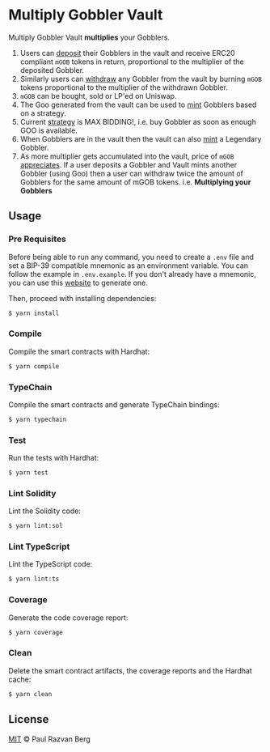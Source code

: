 # Multiply Gobbler Vault

Multiply Gobbler Vault **multiplies** your Gobblers.

1. Users can [deposit](https://github.com/ankitchiplunkar/Gobbler-Vault/blob/main/contracts/MultiplyGobblerVault.sol#L27) their Gobblers in the vault and receive ERC20 compliant `mGOB` tokens in return, proportional to the multiplier of the deposited Gobbler.
2. Similarly users can [withdraw](https://github.com/ankitchiplunkar/Gobbler-Vault/blob/main/contracts/MultiplyGobblerVault.sol#L37) any Gobbler from the vault by burning `mGOB` tokens proportional to the multiplier of the withdrawn Gobbler.
3. `mGOB` can be bought, sold or LP'ed on Uniswap.
4. The Goo generated from the vault can be used to [mint](https://github.com/ankitchiplunkar/Gobbler-Vault/blob/main/contracts/MultiplyGobblerVault.sol#L54) Gobblers based on a strategy.
5. Current [strategy](https://github.com/ankitchiplunkar/Gobbler-Vault/blob/main/contracts/MultiplyGobblerVault.sol#L48) is MAX BIDDING!, i.e. buy Gobbler as soon as enough GOO is available.
6. When Gobblers are in the vault then the vault can also [mint](https://github.com/ankitchiplunkar/Gobbler-Vault/blob/main/contracts/MultiplyGobblerVault.sol#L60) a Legendary Gobbler. 
7. As more multiplier gets accumulated into the vault, price of `mGOB` [appreciates](https://github.com/ankitchiplunkar/Gobbler-Vault/blob/main/contracts/MultiplyGobblerVault.sol#L17). If a user deposits a Gobbler and Vault mints another Gobbler (using Goo) then a user can withdraw twice the amount of Gobblers for the same amount of mGOB tokens. i.e. **Multiplying your Gobblers**


## Usage

### Pre Requisites

Before being able to run any command, you need to create a `.env` file and set a BIP-39 compatible mnemonic as an environment variable. You can follow the example in `.env.example`. If you don't already have a mnemonic, you can use this [website](https://iancoleman.io/bip39/) to generate one.

Then, proceed with installing dependencies:

```sh
$ yarn install
```

### Compile

Compile the smart contracts with Hardhat:

```sh
$ yarn compile
```

### TypeChain

Compile the smart contracts and generate TypeChain bindings:

```sh
$ yarn typechain
```

### Test

Run the tests with Hardhat:

```sh
$ yarn test
```

### Lint Solidity

Lint the Solidity code:

```sh
$ yarn lint:sol
```

### Lint TypeScript

Lint the TypeScript code:

```sh
$ yarn lint:ts
```

### Coverage

Generate the code coverage report:

```sh
$ yarn coverage
```

### Clean

Delete the smart contract artifacts, the coverage reports and the Hardhat cache:

```sh
$ yarn clean
```

## License

[MIT](./LICENSE.md) © Paul Razvan Berg
